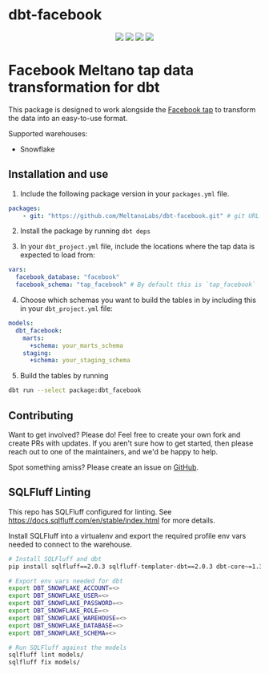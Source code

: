 # dbt-facebook

<p align="center">
    <a alt="License"
        href="https://github.com/MeltanoLabs/dbt-facebook/blob/main/LICENSE">
        <img src="https://img.shields.io/badge/License-MIT-blue.svg" /></a>
    <a alt="dbt-core">
        <img src="https://img.shields.io/badge/dbt_Core™_version->=1.3.0_,<2.0.0-orange.svg" /></a>
    <a alt="Maintained?">
        <img src="https://img.shields.io/badge/Maintained%3F-yes-green.svg" /></a>
    <a alt="PRs">
        <img src="https://img.shields.io/badge/Contributions-welcome-blueviolet" /></a>
</p>

# Facebook Meltano tap data transformation for dbt

This package is designed to work alongside the [Facebook tap](https://github.com/MeltanoLabs/tap-facebook) to transform the data into an easy-to-use format.

Supported warehouses:

- Snowflake

## Installation and use

1. Include the following package version in your `packages.yml` file.

```yml
packages:
    - git: "https://github.com/MeltanoLabs/dbt-facebook.git" # git URL
```

2. Install the package by running `dbt deps`

3. In your `dbt_project.yml` file, include the locations where the tap data is expected to load from:

```yml
vars:
  facebook_database: "facebook"
  facebook_schema: "tap_facebook" # By default this is `tap_facebook`
```

4. Choose which schemas you want to build the tables in by including this in your `dbt_project.yml` file:

```yml
models:
  dbt_facebook:
    marts:
      +schema: your_marts_schema
    staging:
      +schema: your_staging_schema
```

5. Build the tables by running

```sh
dbt run --select package:dbt_facebook
```

## Contributing

Want to get involved? Please do! Feel free to create your own fork and create PRs with updates. If you aren't sure how to get started, then please reach out to one of the maintainers, and we'd be happy to help.

Spot something amiss? Please create an issue on [GitHub](https://github.com/MeltanoLabs/dbt-facebook/issues).

## SQLFluff Linting

This repo has SQLFluff configured for linting.
See https://docs.sqlfluff.com/en/stable/index.html for more details.

Install SQLFluff into a virtualenv and export the required profile env vars needed to connect to the warehouse.

```bash
# Install SQLFluff and dbt
pip install sqlfluff==2.0.3 sqlfluff-templater-dbt==2.0.3 dbt-core~=1.3.0 dbt-snowflake~=1.3.0

# Export env vars needed for dbt
export DBT_SNOWFLAKE_ACCOUNT=<>
export DBT_SNOWFLAKE_USER=<>
export DBT_SNOWFLAKE_PASSWORD=<>
export DBT_SNOWFLAKE_ROLE=<>
export DBT_SNOWFLAKE_WAREHOUSE=<>
export DBT_SNOWFLAKE_DATABASE=<>
export DBT_SNOWFLAKE_SCHEMA=<>

# Run SQLFluff against the models
sqlfluff lint models/
sqlfluff fix models/
```
